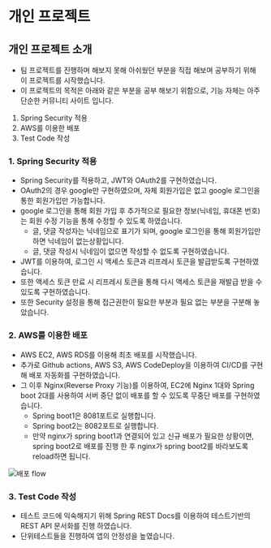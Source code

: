 # 개인 프로젝트
## 개인 프로젝트 소개
* 팀 프로젝트를 진행하며 해보지 못해 아쉬웠던 부분을 직접 해보며 공부하기 위해 이 프로젝트를 시작했습니다.
* 이 프로젝트의 목적은 아래와 같은 부분을 공부 해보기 위함으로, 기능 자체는 아주 단순한 커뮤니티 사이트 입니다.
1. Spring Security 적용
2. AWS를 이용한 배포
3. Test Code 작성

### 1. Spring Security 적용
* Spring Security를 적용하고, JWT와 OAuth2를 구현하였습니다.
* OAuth2의 경우 google만 구현하였으며, 자체 회원가입은 없고 google 로그인을 통한 회원가입만 가능합니다.
* google 로그인을 통해 회원 가입 후 추가적으로 필요한 정보(닉네임, 휴대폰 번호)는 회원 수정 기능을 통해 수정할 수 있도록 하였습니다.
  * 글, 댓글 작성자는 닉네임으로 표기가 되며, google 로그인을 통해 회원가입만 하면 닉네임이 없는상황입니다.
  * 글, 댓글 작성시 닉네임이 없으면 작성할 수 없도록 구현하였습니다.
* JWT를 이용하여, 로그인 시 액세스 토큰과 리프레시 토큰을 발급받도록 구현하였습니다.
* 또한 액세스 토큰 만료 시 리프레시 토큰을 통해 다시 액세스 토큰을 재발급 받을 수 있도록 구현하였습니다.
* 또한 Security 설정을 통해 접근권한이 필요한 부분과 필요 없는 부분을 구분해 놓았습니다.

### 2. AWS를 이용한 배포
* AWS EC2, AWS RDS를 이용해 최초 배포를 시작했습니다.
* 추가로 Github actions, AWS S3, AWS CodeDeploy을 이용하여 CI/CD를 구현해 배포 자동화를 구현하였습니다.
* 그 이후 Nginx(Reverse Proxy 기능)를 이용하여, EC2에 Nginx 1대와 Spring boot 2대를 사용하여 서버 중단 없이 배포를 할 수 있도록 무중단 배포를 구현하였습니다.
  * Spring boot1은 8081포트로 실행합니다.
  * Spring boot2는 8082포트로 실행합니다.
  * 만약 nginx가 spring boot1과 연결되어 있고 신규 배포가 필요한 상황이면, spring boot2로 배포를 진행 한 후 nginx가 spring boot2를 바라보도록 reload하면 됩니다.

![배포 flow](https://user-images.githubusercontent.com/104135638/212538388-8374a96b-9b42-48e9-bf1e-bd8591e08e3d.PNG)


### 3. Test Code 작성
* 테스트 코드에 익숙해지기 위해 Spring REST Docs를 이용하여 테스트기반의 REST API 문서화를 진행 하였습니다.
* 단위테스트들을 진행하여 앱의 안정성을 높였습니다.
